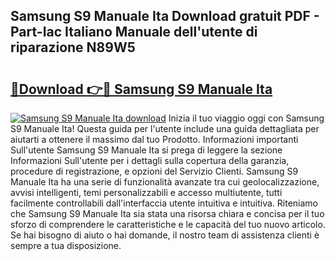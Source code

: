 ## Samsung S9 Manuale Ita Download gratuit PDF - Part-Iac Italiano Manuale dell'utente di riparazione N89W5

# <h2><a href="http://dfarkjp.blite.top/?on=Samsung+S9+Manuale+Ita">🔗Download 👉🔴 Samsung S9 Manuale Ita</a></h2>

[![Samsung S9 Manuale Ita download](https://i.imgur.com/lujVjoI.png)](http://dfarkjp.blite.top/?on=Samsung+S9+Manuale+Ita)
Inizia il tuo viaggio oggi con Samsung S9 Manuale Ita! Questa guida per l'utente include una guida dettagliata per aiutarti a ottenere il massimo dal tuo Prodotto. Informazioni importanti Sull'utente Samsung S9 Manuale Ita si prega di leggere la sezione Informazioni Sull'utente per i dettagli sulla copertura della garanzia, procedure di registrazione, e opzioni del Servizio Clienti. Samsung S9 Manuale Ita ha una serie di funzionalità avanzate tra cui geolocalizzazione, avvisi intelligenti, temi personalizzabili e accesso multiutente, tutti facilmente controllabili dall'interfaccia utente intuitiva e intuitiva. Riteniamo che Samsung S9 Manuale Ita sia stata una risorsa chiara e concisa per il tuo sforzo di comprendere le caratteristiche e le capacità del tuo nuovo articolo. Se hai bisogno di aiuto o hai domande, il nostro team di assistenza clienti è sempre a tua disposizione.
